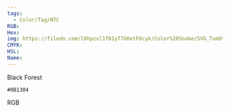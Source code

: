 ```yaml
---
tags:
  - Color/Tag/NTC
RGB:
Hex:
img: https://filedn.com/l0hpzxl1f01yT7GHxtF8cyk/Color%20Snake/SVG_Tumb%20Mass%20No%20Name/0B1304.svg
CMYK:
HSL:
Name:
---
```

Black Forest
```palette
#0B1304
```
RGB
